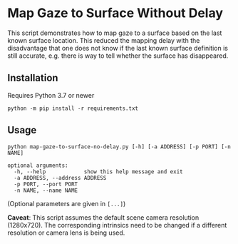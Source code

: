 # Map Gaze to Surface Without Delay

This script demonstrates how to map gaze to a surface based on the last known surface
location. This reduced the mapping delay with the disadvantage that one does not know
if the last known surface definition is still accurate, e.g. there is way to tell
whether the surface has disappeared.

## Installation

Requires Python 3.7 or newer

```
python -m pip install -r requirements.txt
```

## Usage

```
python map-gaze-to-surface-no-delay.py [-h] [-a ADDRESS] [-p PORT] [-n NAME]

optional arguments:
  -h, --help            show this help message and exit
  -a ADDRESS, --address ADDRESS
  -p PORT, --port PORT
  -n NAME, --name NAME
```

(Optional parameters are given in `[...]`)

**Caveat**: This script assumes the default scene camera resolution (1280x720). The
corresponding intrinsics need to be changed if a different resolution or camera lens
is being used.

